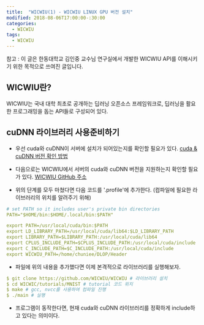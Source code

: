 ```yaml
---
title:  "WICWIU(1) - WICWIU LINUX GPU 버전 설치"
modified: 2018-08-06T17:00:00-:30:00
categories:
  - WICWIU
tags:
  - WICWIU
---
```


참고 : 이 글은 한동대학교 김인중 교수님 연구실에서 개발한 WICWIU API를 이해시키기 위한 목적으로 쓰여진 글입니다.

## WICWIU란?

WICWIU는 국내 대학 최초로 공개하는 딥러닝 오픈소스 프레임워크로,
딥러닝을 활요한 프로그래밍을 돕는 API들로 구성되어 있다.

## cuDNN 라이브러리 사용준비하기

* 우선 cuda와 cuDNN이 서버에 설치가 되어있는지를 확인할 필요가 있다. [cuda & cuDNN 버전 확인 방법](https://crmn.tistory.com/31)

* 다음으로는 WICWIU에서 서버의 cuda와 cuDNN 버전을 지원하는지 확인할 필요가 있다. [WICWIU GitHub 주소](https://github.com/WICWIU/WICWIU)

* 위의 단계를 모두 마쳤다면 다음 코드를 '.profile'에 추가한다. (컴파일에 필요한 라이브러리의 위치를 알려주기 위해)

```yml
# set PATH so it includes user's private bin directories
PATH="$HOME/bin:$HOME/.local/bin:$PATH"

export PATH=/usr/local/cuda/bin:$PATH
export LD_LIBRARY_PATH=/usr/local/cuda/lib64:$LD_LIBRARY_PATH
export LIBRARY_PATH=$LIBRARY_PATH:/usr/local/cuda/lib64
export CPLUS_INCLUDE_PATH=$CPLUS_INCLUDE_PATH:/usr/local/cuda/include
export C_INCLUDE_PATH=$C_INCLUDE_PATH:/usr/local/cuda/include
export WICWIU_PATH=/home/chuniee/DLOP/Header
```

* 파일에 위의 내용을 추가했다면 이제 본격적으로 라이브러리를 실행해보자.

```yml
$ git clone https://github.com/WICWIU/WICWIU # 라이브러리 설치
$ cd WICWIC/tutorials/MNIST # tutorial 코드 위치
$ make # gcc, nvcc를 사용하여 컴파일 진행
$ ./main # 실행
```

* 프로그램이 동작한다면, 현재 cuda와 cuDNN 라이브러리를 정확하게 include하고 있다는 의미이다.
